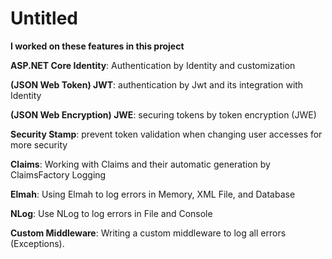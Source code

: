 # Untitled

**I worked on these features in this project**

**ASP.NET Core Identity**: Authentication by Identity and customization

**(JSON Web Token) JWT**: authentication by Jwt and its integration with Identity

**(JSON Web Encryption) JWE**: securing tokens by token encryption (JWE)

**Security Stamp**: prevent token validation when changing user accesses for more security

**Claims**: Working with Claims and their automatic generation by ClaimsFactory
Logging

**Elmah**: Using Elmah to log errors in Memory, XML File, and Database

**NLog**: Use NLog to log errors in File and Console

**Custom Middleware**: Writing a custom middleware to log all errors (Exceptions).
